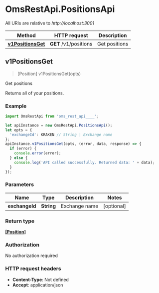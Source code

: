 # OmsRestApi.PositionsApi

All URIs are relative to *http://localhost:3001*

Method | HTTP request | Description
------------- | ------------- | -------------
[**v1PositionsGet**](PositionsApi.md#v1PositionsGet) | **GET** /v1/positions | Get positions



## v1PositionsGet

> [Position] v1PositionsGet(opts)

Get positions

Returns all of your positions.

### Example

```javascript
import OmsRestApi from 'oms_rest_api____';

let apiInstance = new OmsRestApi.PositionsApi();
let opts = {
  'exchangeId': KRAKEN // String | Exchange name
};
apiInstance.v1PositionsGet(opts, (error, data, response) => {
  if (error) {
    console.error(error);
  } else {
    console.log('API called successfully. Returned data: ' + data);
  }
});
```

### Parameters


Name | Type | Description  | Notes
------------- | ------------- | ------------- | -------------
 **exchangeId** | **String**| Exchange name | [optional] 

### Return type

[**[Position]**](Position.md)

### Authorization

No authorization required

### HTTP request headers

- **Content-Type**: Not defined
- **Accept**: application/json

